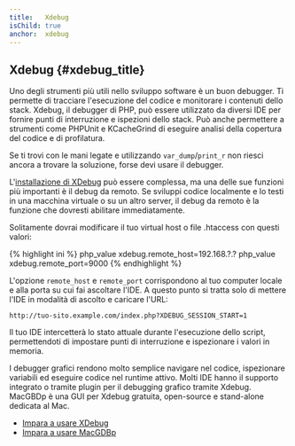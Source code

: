 ```yaml
---
title:   Xdebug
isChild: true
anchor:  xdebug
---
```


## Xdebug {#xdebug_title}

Uno degli strumenti più utili nello sviluppo software è un buon debugger. Ti
permette di tracciare l'esecuzione del codice e monitorare i contenuti dello
stack. Xdebug, il debugger di PHP, può essere utilizzato da diversi IDE per
fornire punti di interruzione e ispezioni dello stack. Può anche permettere a
strumenti come PHPUnit e KCacheGrind di eseguire analisi della copertura del
codice e di profilatura.

Se ti trovi con le mani legate e utilizzando `var_dump`/`print_r` non riesci
ancora a trovare la soluzione, forse devi usare il debugger.

L'[installazione di XDebug][xdebug-install] può essere complessa, ma una delle
sue funzioni più importanti è il debug da remoto. Se sviluppi codice localmente
e lo testi in una macchina virtuale o su un altro server, il debug da remoto è
la funzione che dovresti abilitare immediatamente.

Solitamente dovrai modificare il tuo virtual host o file .htaccess con questi
valori:

{% highlight ini %}
php_value xdebug.remote_host=192.168.?.?
php_value xdebug.remote_port=9000
{% endhighlight %}

L'opzione `remote_host` e `remote_port` corrispondono al tuo computer locale e
alla porta su cui fai ascoltare l'IDE. A questo punto si tratta solo di mettere
l'IDE in modalità di ascolto e caricare l'URL:

    http://tuo-sito.example.com/index.php?XDEBUG_SESSION_START=1

Il tuo IDE intercetterà lo stato attuale durante l'esecuzione dello script,
permettendoti di impostare punti di interruzione e ispezionare i valori in
memoria.

I debugger grafici rendono molto semplice navigare nel codice, ispezionare
variabili ed eseguire codice nel runtime attivo. Molti IDE hanno il supporto
integrato o tramite plugin per il debugging grafico tramite Xdebug. MacGBDp è
una GUI per Xdebug gratuita, open-source e stand-alone dedicata al Mac.

* [Impara a usare XDebug][xdebug-docs]
* [Impara a usare MacGDBp][macgdbp-install]

[xdebug-install]: http://xdebug.org/docs/install
[xdebug-docs]: http://xdebug.org/docs/
[macgdbp-install]: http://www.bluestatic.org/software/macgdbp/
